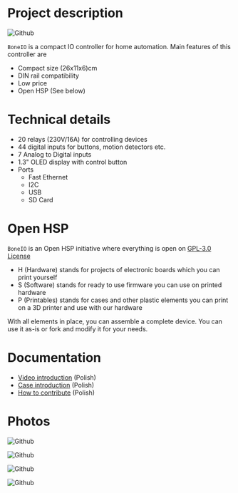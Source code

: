 # Project description

![Github](https://github.com/maciejk1984/boneIO/blob/main/.resources/boneio.jpg?raw=true)

`BoneIO` is a compact IO controller for home automation. Main features of this controller are

- Compact size (26x11x6)cm
- DIN rail compatibility
- Low price
- Open HSP (See below)

# Technical details

- 20 relays (230V/16A) for controlling devices
- 44 digital inputs for buttons, motion detectors etc. 
- 7 Analog to Digital inputs
- 1.3" OLED display with control button
- Ports
  - Fast Ethernet
  - I2C
  - USB
  - SD Card
# Open HSP

`BoneIO` is an Open HSP initiative where everything is open on [GPL-3.0 License](https://github.com/dominikjeske/boneIO/blob/main/LICENSE)

- H (Hardware) stands for projects of electronic boards which you can print yourself
- S (Software) stands for ready to use firmware you can use on printed hardware
- P (Printables) stands for cases and other plastic elements you can print on a 3D printer and use with our hardware

With all elements in place, you can assemble a complete device. You can use it as-is or fork and modify it for your needs.

# Documentation

- [Video introduction](https://www.youtube.com/watch?v=_EIppBDZWvk) (Polish)
- [Case introduction](https://www.youtube.com/watch?v=QjhMvNn7mG0) (Polish)
- [How to contribute](https://github.com/maciejk1984/boneIO/blob/main/.docs/github.md) (Polish)

# Photos

![Github](https://github.com/maciejk1984/boneIO/blob/main/.resources/bone_relays.jpg?raw=true)

![Github](https://github.com/maciejk1984/boneIO/blob/main/.resources/bone_view.jpg?raw=true)

![Github](https://github.com/maciejk1984/boneIO/blob/main/.resources/bone_inputs.jpg?raw=true)

![Github](https://github.com/maciejk1984/boneIO/blob/main/.resources/bone_din.jpg?raw=true)